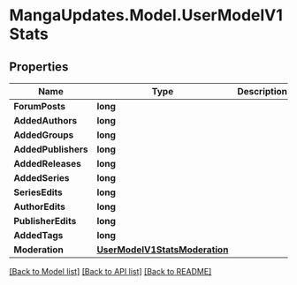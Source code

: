 # MangaUpdates.Model.UserModelV1Stats

## Properties

Name | Type | Description | Notes
------------ | ------------- | ------------- | -------------
**ForumPosts** | **long** |  | [optional] 
**AddedAuthors** | **long** |  | [optional] 
**AddedGroups** | **long** |  | [optional] 
**AddedPublishers** | **long** |  | [optional] 
**AddedReleases** | **long** |  | [optional] 
**AddedSeries** | **long** |  | [optional] 
**SeriesEdits** | **long** |  | [optional] 
**AuthorEdits** | **long** |  | [optional] 
**PublisherEdits** | **long** |  | [optional] 
**AddedTags** | **long** |  | [optional] 
**Moderation** | [**UserModelV1StatsModeration**](UserModelV1StatsModeration.md) |  | [optional] 

[[Back to Model list]](../README.md#documentation-for-models) [[Back to API list]](../README.md#documentation-for-api-endpoints) [[Back to README]](../README.md)

